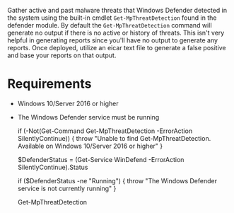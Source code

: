 

Gather active and past malware threats that Windows Defender detected in the system using the built-in cmdlet `Get-MpThreatDetection` found in the defender module. By default the `Get-MpThreatDetection` command will generate no output if there is no active or history of threats. This isn't very helpful in generating reports since you'll have no output to generate any reports. Once deployed, utilize an eicar text file to generate a false positive and base your reports on that output.

# Requirements

* Windows 10/Server 2016 or higher
* The Windows Defender service must be running


	if (-Not(Get-Command Get-MpThreatDetection -ErrorAction SilentlyContinue)) {
		throw "Unable to find Get-MpThreatDetection. Available on Windows 10/Server 2016 or higher"
	}

	$DefenderStatus = (Get-Service WinDefend -ErrorAction SilentlyContinue).Status

	if ($DefenderStatus -ne "Running") {
		throw "The Windows Defender service is not currently running"
	}

	Get-MpThreatDetection



